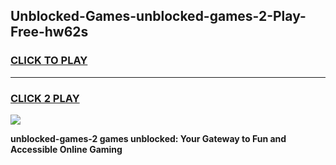 
## Unblocked-Games-unblocked-games-2-Play-Free-hw62s
<h3>
<a href="https://premium76.site?title=unblocked-games-2&ref=10A">CLICK TO PLAY</a></h3>
<hr>

<h3>
<a href="https://premium76.site?title=unblocked-games-2&ref=10A">CLICK 2 PLAY</a>
  
</h3>

<a href="https://premium76.site?title=unblocked-games-2&ref=10A"><img src="https://clearcache.store/games.png"></a>


**unblocked-games-2 games unblocked: Your Gateway to Fun and Accessible Online Gaming**
